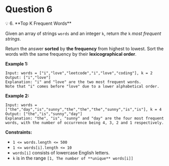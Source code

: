 # Question 6

<aside>
💡 6. **Top K Frequent Words**

Given an array of strings `words` and an integer `k`, return *the* `k` *most frequent strings*.

Return the answer **sorted** by **the frequency** from highest to lowest. Sort the words with the same frequency by their **lexicographical order**.

**Example 1:**

```
Input: words = ["i","love","leetcode","i","love","coding"], k = 2
Output: ["i","love"]
Explanation: "i" and "love" are the two most frequent words.
Note that "i" comes before "love" due to a lower alphabetical order.
```

**Example 2:**

```
Input: words = ["the","day","is","sunny","the","the","the","sunny","is","is"], k = 4
Output: ["the","is","sunny","day"]
Explanation: "the", "is", "sunny" and "day" are the four most frequent words, with the number of occurrence being 4, 3, 2 and 1 respectively.
```

**Constraints:**

- `1 <= words.length <= 500`
- `1 <= words[i].length <= 10`
- `words[i]` consists of lowercase English letters.
- `k` is in the range `[1, The number of **unique** words[i]]`
</aside>